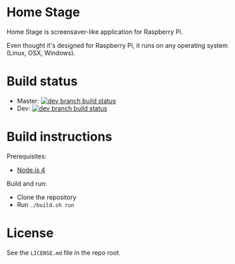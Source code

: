 # Home Stage

Home Stage is screensaver-like application for Raspberry Pi.

Even thought it's designed for Raspberry Pi, it runs on any operating system (Linux, OSX, Windows).

# Build status

- Master: [![dev branch build status](https://travis-ci.org/victorhurdugaci/home-stage.svg?branch=master)](https://travis-ci.org/victorhurdugaci/home-stage)
- Dev: [![dev branch build status](https://travis-ci.org/victorhurdugaci/home-stage.svg?branch=dev)](https://travis-ci.org/victorhurdugaci/home-stage)

# Build instructions

Prerequisites:

- [Node.js 4](https://nodejs.org/)

Build and run:

- Clone the repository
- Run `./build.sh run`

# License

See the `LICENSE.md` file in the repo root.
